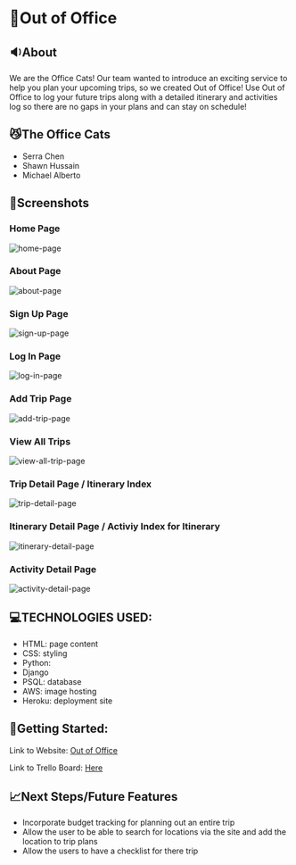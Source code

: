 # 📑Out of Office

## 🔉About
We are the Office Cats! Our team wanted to introduce an exciting service to help you plan your upcoming trips, so we created Out of Office! Use Out of Office to log your future trips along with a detailed itinerary and activities log so there are no gaps in your plans and can stay on schedule!

## 😼The Office Cats
- Serra Chen
- Shawn Hussain
- Michael Alberto

## 📸Screenshots
### Home Page
![home-page](/public/images/webpage-screenshot/home-page.png)

### About Page
![about-page](/public/images/webpage-screenshot/about-page.png)

### Sign Up Page
![sign-up-page](/public/images/webpage-screenshot/sign-up-page.png)

### Log In Page
![log-in-page](/public/images/webpage-screenshot/log-in-page.png)

### Add Trip Page
![add-trip-page](/public/images/webpage-screenshot/add-trip-page.png)

### View All Trips
![view-all-trip-page](/public/images/webpage-screenshot/view-all-trip-page.png)

### Trip Detail Page / Itinerary Index
![trip-detail-page](/public/images/webpage-screenshot/trip-detail-page.png)

### Itinerary Detail Page / Activiy Index for Itinerary
![itinerary-detail-page](/public/images/webpage-screenshot/itinerary-detail-page.png)

### Activity Detail Page 
![activity-detail-page](/public/images/webpage-screenshot/activity-detail-page.png)


## 💻TECHNOLOGIES USED:
- HTML: page content
- CSS: styling
- Python:
- Django
- PSQL: database
- AWS: image hosting
- Heroku: deployment site

## 🚀Getting Started:

Link to Website: [Out of Office](https://out-of-office.herokuapp.com/)

Link to Trello Board: [Here](https://trello.com/b/OokOUXDU/ga-project-03)

## 📈Next Steps/Future Features
- Incorporate budget tracking for planning out an entire trip
- Allow the user to be able to search for locations via the site and add the location to trip plans
- Allow the users to have a checklist for there trip

